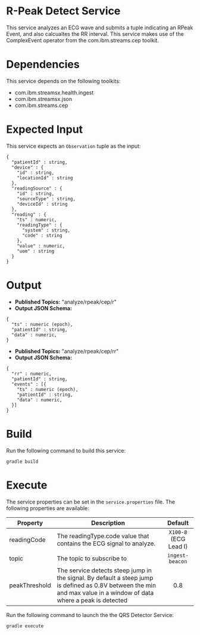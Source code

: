 # R-Peak Detect Service

This service analyzes an ECG wave and submits a tuple indicating an RPeak Event, and also calcualtes the RR interval.
This service makes use of the ComplexEvent operator from the com.ibm.streams.cep toolkit.


# Dependencies

This service depends on the following toolkits: 

  * com.ibm.streamsx.health.ingest
  * com.ibm.streamsx.json
  * com.ibm.streams.cep

# Expected Input

This service expects an `Observation` tuple as the input: 

```
{
  "patientId" : string,
  "device" : {
    "id" : string,
    "locationId" : string
  },
  "readingSource" : {
    "id" : string,
    "sourceType" : string,
    "deviceId" : string
  },
  "reading" : {
    "ts" : numeric,
    "readingType" : {
      "system" : string,
      "code" : string
    },
    "value" : numeric,
    "uom" : string
  }
}
```

# Output

  * **Published Topics:** "analyze/rpeak/cep/r"
  * **Output JSON Schema:** 

```
{
  "ts" : numeric (epoch),
  "patientId" : string,
  "data" : numeric,
}
```

  * **Published Topics:** "analyze/rpeak/cep/rr"
  * **Output JSON Schema:** 

```
{
  "rr" : numeric,
  "patientId" : string,
  "events" : [{
    "ts" : numeric (epoch),
    "patientId" : string,
    "data" : numeric,
  }]
}
```

# Build

Run the following command to build this service: 

`gradle build`


# Execute

The service properties can be set in the `service.properties` file. The following properties are available: 

| Property | Description | Default |
| --- | --- | :---: |
| readingCode | The readingType.code value that contains the ECG signal to analyze. | `X100-8` (ECG Lead I) |
| topic | The topic to subscribe to | `ingest-beacon` |
| peakThreshold | The service detects steep jump in the signal.  By default a steep jump is defined as 0.8V between the min and max value in a window of data where a peak is detected | 0.8 |

Run the following command to launch the the QRS Detector Service:

`gradle execute`

